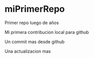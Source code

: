 # miPrimerRepo
Primer repo luego de años


Mi primera contribucion local para github

Un commit mas desde github


Una actualizacion mas

